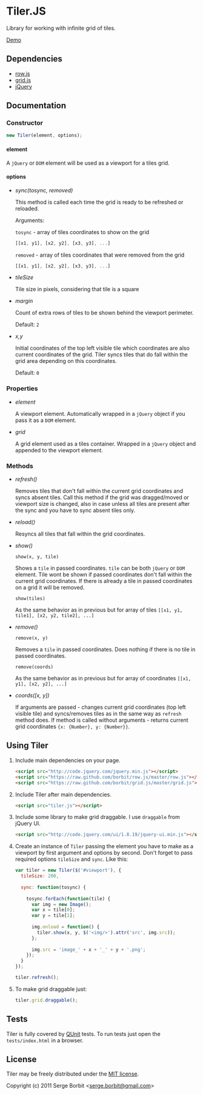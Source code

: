 # Tiler.JS

Library for working with infinite grid of tiles.

[Demo](http://borbit.github.com/tiler/)

## Dependencies

- [row.js](https://github.com/borbit/row.js)
- [grid.js](https://github.com/borbit/grid.js)
- [jQuery](http://jquery.com/)

## Documentation

### Constructor

```js
new Tiler(element, options);
```

#### element

A `jQuery` or `DOM` element will be used as a viewport for a tiles grid.

#### options

- *sync(tosync, removed)*

    This method is called each time the grid is ready to be refreshed or reloaded.

    Arguments:
    
    `tosync` - array of tiles coordinates to show on the grid 
    
    ```js
    [[x1, y1], [x2, y2], [x3, y3], ...]
    ```
    
    `removed` - array of tiles coordinates that were removed from the grid
    
    ```js
    [[x1, y1], [x2, y2], [x3, y3], ...]
    ```

- *tileSize*

    Tile size in pixels, considering that tile is a square

- *margin*

    Count of extra rows of tiles to be shown behind the viewport perimeter.

    Default: `2`

- *x,y*

    Initial coordinates of the top left visible tile which coordinates are also current
    coordinates of the grid. Tiler syncs tiles that do fall within the grid area depending
    on this coordinates.

    Default: `0`
    
### Properties

- *element*
    
    A viewport element. Automatically wrapped in a `jQuery` object if you pass it as a `DOM` element.
    
- *grid*

    A grid element used as a tiles container. Wrapped in a `jQuery` object and appended to the viewport element.

### Methods

- *refresh()*

    Removes tiles that don't fall within the current grid coordinates and syncs absent tiles. Call this
    method if the grid was dragged/moved or viewport size is changed, also in case unless all tiles
    are present after the sync and you have to sync absent tiles only.
    
- *reload()*

    Resyncs all tiles that fall within the grid coordinates.

- *show()*

    `show(x, y, tile)`
    
    Shows a `tile` in passed coordinates. `tile` can be both `jQuery` or `DOM` element. Tile wont be
    shown if passed coordinates don't fall within the current grid coordinates. If there is already a
    tile in passed coordinates on a grid it will be removed.
    
    `show(tiles)`
    
    As the same behavior as in previous but for array of tiles `[[x1, y1, tile1], [x2, y2, tile2], ...]`

- *remove()*

    `remove(x, y)`
    
    Removes a `tile` in passed coordinates. Does nothing if there is no tile in passed coordinates.
    
    `remove(coords)`
    
    As the same behavior as in previous but for array of coordinates `[[x1, y1], [x2, y2], ...]`

- *coords([x, y])*
    
    If arguments are passed - changes current grid coordinates (top left visible tile) and syncs/removes
    tiles as in the same way as `refresh` method does. If method is called without arguments - returns
    current grid coordinates `{x: {Number}, y: {Number}}`.

## Using Tiler

1. Include main dependencies on your page.

    ```html
    <script src="http://code.jquery.com/jquery.min.js"></script>
    <script src="https://raw.github.com/borbit/row.js/master/row.js"></script>
    <script src="https://raw.github.com/borbit/grid.js/master/grid.js"></script>
    ```
    
2. Include Tiler after main dependencies.

    ```html
    <script src="tiler.js"></script>
    ```
    
3. Include some library to make grid draggable. I use `draggable` from jQuery UI.

    ```html
    <script src="http://code.jquery.com/ui/1.8.19/jquery-ui.min.js"></script>
    ```

4. Create an instance of `Tiler` passing the element you have to make as a viewport by
first argument and options by second. Don't forget to pass required options `tileSize` and `sync`.
Like this:

    ```js
    var tiler = new Tiler($('#viewport'), {
      tileSize: 200,
      
      sync: function(tosync) {
        
        tosync.forEach(function(tile) {
          var img = new Image();
          var x = tile[0];
          var y = tile[1];
          
          img.onload = function() {
            tiler.show(x, y, $('<img/>').attr('src', img.src));
          };
          
          img.src = 'image_' + x + '_' + y + '.png';
        });
      }
    });
    
    tiler.refresh();
    ```

5. To make grid draggable just:

    ```js
    tiler.grid.draggable();
    ```

## Tests

Tiler is fully covered by [QUnit](http://docs.jquery.com/QUnit) tests. To run tests
just open the `tests/index.html` in a browser.

## License 

Tiler may be freely distributed under the [MIT license](http://en.wikipedia.org/wiki/MIT_License#License_terms).

Copyright (c) 2011 Serge Borbit &lt;serge.borbit@gmail.com&gt;